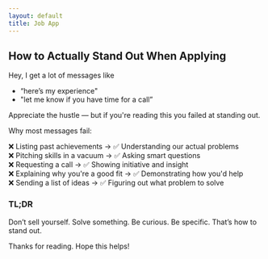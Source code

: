```yaml
---
layout: default
title: Job App
---
```


## How to Actually Stand Out When Applying

Hey, I get a lot of messages like  
- “here’s my experience"  
- "let me know if you have time for a call”   

Appreciate the hustle — but if you're reading this you failed at standing out.  

Why most messages fail:  

❌ Listing past achievements → ✅ Understanding our actual problems  
❌ Pitching skills in a vacuum → ✅ Asking smart questions  
❌ Requesting a call → ✅ Showing initiative and insight  
❌ Explaining why you're a good fit → ✅ Demonstrating how you'd help  
❌ Sending a list of ideas → ✅ Figuring out what problem to solve  

### TL;DR
Don’t sell yourself. Solve something. Be curious. Be specific. That’s how to stand out.  

Thanks for reading. Hope this helps!  
